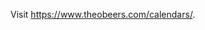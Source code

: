 Visit <a href="https://www.theobeers.com/calendars/" rel="noopener" target="_blank">https://www.theobeers.com/calendars/</a>.
